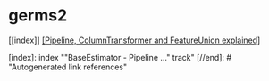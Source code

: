 # germs2

[[index]]
[[Pipeline, ColumnTransformer and FeatureUnion explained]](https://towardsdatascience.com/pipeline-columntransformer-and-featureunion-explained-f5491f815f)

[//begin]: # "Autogenerated link references for markdown compatibility"
[index]: index ""BaseEstimator - Pipeline ..." track"
[//end]: # "Autogenerated link references"